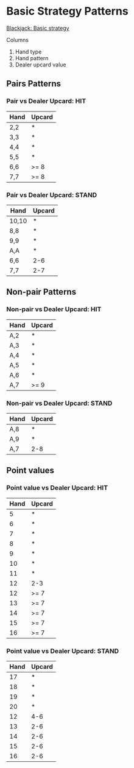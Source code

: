 # Basic Strategy Patterns   

[Blackjack: Basic strategy](https://en.wikipedia.org/wiki/Blackjack#Basic_strategy)

Columns

1. Hand type
2. Hand pattern
3. Dealer upcard value

## Pairs Patterns

### Pair vs Dealer Upcard: HIT

| Hand | Upcard |
|------|--------|
| 2,2  | *      |
| 3,3  | *      |
| 4,4  | *      |
| 5,5  | *      |
| 6,6  | >= 8   |
| 7,7  | >= 8   |

### Pair vs Dealer Upcard: STAND

| Hand  | Upcard |
|-------|--------|
| 10,10 | *      |
| 8,8   | *      |
| 9,9   | *      |
| A,A   | *      |
| 6,6   | 2-6    |
| 7,7   | 2-7    |

## Non-pair Patterns

### Non-pair vs Dealer Upcard: HIT

| Hand  | Upcard |
|-------|--------|
| A,2   | *      |
| A,3   | *      |
| A,4   | *      |
| A,5   | *      |
| A,6   | *      |
| A,7   | >= 9   |

### Non-pair vs Dealer Upcard: STAND

| Hand  | Upcard  |
|-------|---------|
| A,8   | *       |
| A,9   | *       |
| A,7   | 2-8     |

## Point values

### Point value vs Dealer Upcard: HIT

| Hand  | Upcard  |
|-------|---------|
| 5     | *       |
| 6     | *       |
| 7     | *       |
| 8     | *       |
| 9     | *       |
| 10    | *       |
| 11    | *       |
| 12    | 2-3     |
| 12    | >= 7    |
| 13    | >= 7    |
| 14    | >= 7    |
| 15    | >= 7    |
| 16    | >= 7    |

### Point value vs Dealer Upcard: STAND

| Hand  | Upcard  |
|-------|---------|
| 17    | *       |
| 18    | *       |
| 19    | *       |
| 20    | *       |
| 12    | 4-6     |
| 13    | 2-6     |
| 14    | 2-6     |
| 15    | 2-6     |
| 16    | 2-6     |
